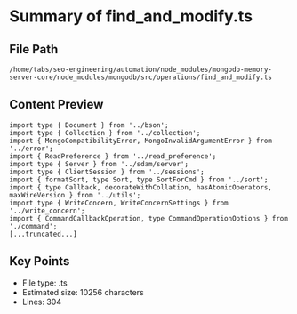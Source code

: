# Summary of find_and_modify.ts
  
## File Path
`/home/tabs/seo-engineering/automation/node_modules/mongodb-memory-server-core/node_modules/mongodb/src/operations/find_and_modify.ts`

## Content Preview
```
import type { Document } from '../bson';
import type { Collection } from '../collection';
import { MongoCompatibilityError, MongoInvalidArgumentError } from '../error';
import { ReadPreference } from '../read_preference';
import type { Server } from '../sdam/server';
import type { ClientSession } from '../sessions';
import { formatSort, type Sort, type SortForCmd } from '../sort';
import { type Callback, decorateWithCollation, hasAtomicOperators, maxWireVersion } from '../utils';
import type { WriteConcern, WriteConcernSettings } from '../write_concern';
import { CommandCallbackOperation, type CommandOperationOptions } from './command';
[...truncated...]
```

## Key Points
- File type: .ts
- Estimated size: 10256 characters
- Lines: 304
